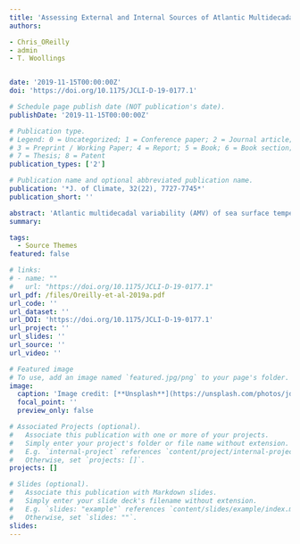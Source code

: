 ```yaml
---
title: 'Assessing External and Internal Sources of Atlantic Multidecadal Variability Using Models, Proxy Data, and Early Instrumental Indices'
authors:

- Chris_OReilly
- admin 
- T. Woollings


date: '2019-11-15T00:00:00Z'
doi: 'https://doi.org/10.1175/JCLI-D-19-0177.1'

# Schedule page publish date (NOT publication's date).
publishDate: '2019-11-15T00:00:00Z'

# Publication type.
# Legend: 0 = Uncategorized; 1 = Conference paper; 2 = Journal article;
# 3 = Preprint / Working Paper; 4 = Report; 5 = Book; 6 = Book section;
# 7 = Thesis; 8 = Patent
publication_types: ['2']

# Publication name and optional abbreviated publication name.
publication: '*J. of Climate, 32(22), 7727-7745*'
publication_short: ''

abstract: 'Atlantic multidecadal variability (AMV) of sea surface temperature exhibits an important influence on the climate of surrounding continents. It remains unclear, however, the extent to which AMV is due to internal climate variability (e.g., ocean circulation variability) or changes in external forcing (e.g., volcanic/anthropogenic aerosols or greenhouse gases). Here, the sources of AMV are examined over a 340-yr period using proxy indices, instrumental data, and output from the Last Millennium Ensemble (LME) simulation. The proxy AMV closely follows the accumulated atmospheric forcing from the instrumental North Atlantic Oscillation (NAO) reconstruction (r = 0.65)—an “internal” source of AMV. This result provides strong observational evidence that much of the AMV is generated through the oceanic response to atmospheric circulation forcing, as previously demonstrated in targeted modeling studies. In the LME there is a substantial externally forced AMV component, which exhibits a modest but significant correlation with the proxy AMV (i.e., r = 0.37), implying that at least 13% of the AMV is externally forced. In the LME simulations, however, the AMV response to accumulated NAO forcing is weaker than in the proxy/observational datasets. This weak response is possibly related to the decadal NAO variability, which is substantially weaker in the LME than in observations. The externally forced component in the proxy AMV is also related to the accumulated NAO forcing, unlike in the LME. This indicates that the external forcing is likely influencing the AMV through different mechanistic pathways: via changes in radiative forcing in the LME and via changes in atmospheric circulation in the observational/proxy record.'
summary: 

tags:
  - Source Themes
featured: false

# links:
# - name: ""
#   url: "https://doi.org/10.1175/JCLI-D-19-0177.1"
url_pdf: /files/Oreilly-et-al-2019a.pdf
url_code: ''
url_dataset: ''
url_DOI: 'https://doi.org/10.1175/JCLI-D-19-0177.1'
url_project: ''
url_slides: ''
url_source: ''
url_video: ''

# Featured image
# To use, add an image named `featured.jpg/png` to your page's folder.
image:
  caption: 'Image credit: [**Unsplash**](https://unsplash.com/photos/jdD8gXaTZsc)'
  focal_point: ''
  preview_only: false

# Associated Projects (optional).
#   Associate this publication with one or more of your projects.
#   Simply enter your project's folder or file name without extension.
#   E.g. `internal-project` references `content/project/internal-project/index.md`.
#   Otherwise, set `projects: []`.
projects: []

# Slides (optional).
#   Associate this publication with Markdown slides.
#   Simply enter your slide deck's filename without extension.
#   E.g. `slides: "example"` references `content/slides/example/index.md`.
#   Otherwise, set `slides: ""`.
slides:
---
```


